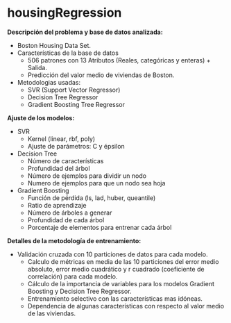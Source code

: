 housingRegression
=================

**Descripción del problema y base de datos analizada:**

* Boston Housing Data Set.
* Características de la base de datos
  - 506 patrones con 13 Atributos (Reales, categóricas y enteras) + Salida.
  - Predicción del valor medio de viviendas de Boston. 
* Metodologias usadas:
  - SVR (Support Vector Regressor) 
  - Decision Tree Regressor
  - Gradient Boosting Tree Regressor

**Ajuste de los modelos:**

* SVR
  - Kernel (linear, rbf, poly)
  - Ajuste de parámetros: C y épsilon
* Decision Tree
  - Número de características
  - Profundidad del árbol
  - Número de ejemplos para dividir un nodo 
  - Numero de ejemplos para que un nodo sea hoja
* Gradient Boosting
  - Función de pérdida (ls, lad, huber, queantile)
  - Ratio de aprendizaje
  - Número de árboles a generar
  - Profundidad de cada árbol
  - Porcentaje de elementos para entrenar cada árbol

**Detalles de la metodología de entrenamiento:**

* Validación cruzada con 10 particiones de datos para cada modelo.
  - Calculo de métricas en media de las 10 particiones del error medio absoluto, error medio cuadrático y r cuadrado (coeficiente de correlación) para cada modelo.
  - Cálculo de la importancia de variables para los modelos Gradient Boosting y Decision Tree Regressor.
  - Entrenamiento selectivo con las características mas idóneas.
  - Dependencia de algunas características con respecto al valor medio de las viviendas.



